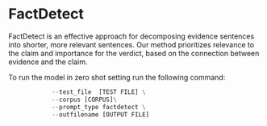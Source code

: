 # FactDetect


FactDetect is an effective approach for decomposing evidence sentences into shorter, more relevant sentences. Our method prioritizes relevance to the claim and importance for the verdict, based on the connection between evidence and the claim.


To run the model in zero shot setting run the following command: 
``` factdetect.prompting.py python factdetect/prompting.py --llm_model_name [LLM Checkpoint] \
            --test_file  [TEST FILE] \
            --corpus [CORPUS]\
            --prompt_type factdetect \
            --outfilename [OUTPUT FILE]

